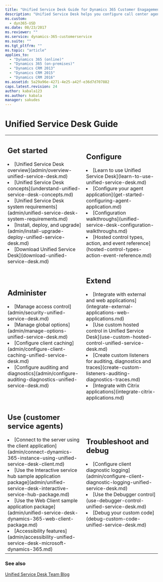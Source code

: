 ```yaml
---
title: "Unified Service Desk Guide for Dynamics 365 Customer Enagagement | MicrosoftDocs"
description: "Unified Service Desk helps you configure call center agent applications that provide customer service agents with immediate and unified access to business critical customer information stored in your Dynamics 365 Customer Engagement instance."
ms.custom:
  - dyn365-USD
ms.date: 08/23/2017
ms.reviewer: ""
ms.service: dynamics-365-customerservice
ms.suite: ""
ms.tgt_pltfrm: ""
ms.topic: "article"
applies_to: 
  - "Dynamics 365 (online)"
  - "Dynamics 365 (on-premises)"
  - "Dynamics CRM 2013"
  - "Dynamics CRM 2015"
  - "Dynamics CRM 2016"
ms.assetid: 5a29a96e-4271-4e25-a42f-e36d7d707882
caps.latest.revision: 24
author: kabala123
ms.author: kabala
manager: sakudes
---
```

# Unified Service Desk Guide

<table>
<tr>
<td>

<h2> Get started </h2>
<li>[Unified Service Desk overview](admin/overview-unified-service-desk.md)</li>
<li>[Unified Service Desk concepts](understand-unified-service-desk-concepts.md)</li>
<li>[Unified Service Desk system requirements](admin/unified-service-desk-system-requirements.md)</li>
<li>[Install, deploy, and upgrade](admin/install-upgrade-deploy-unified-service-desk.md)</li>
<li>[Download Unified Service Desk](download-unified-service-desk.md)</li>
</td>
<td>

<h2> Configure </h2>

<li>[Learn to use Unified Service Desk](learn-to-use-unified-service-desk.md)</li>
<li>[Configure your agent application](get-started-configuring-agent-application.md)</li>
<li>[Configuration walkthroughs](unified-service-desk-configuration-walkthroughs.md)</li>
<li>[Hosted control types, action, and event reference](hosted-control-types-action-event-reference.md)</li>
</td>
</tr>
<tr>
<td>

<h2> Administer </h2>

<li>[Manage access control](admin/security-unified-service-desk.md)</li>
<li>[Manage global options](admin/manage-options-unified-service-desk.md)</li>
<li>[Configure client caching](admin/configure-client-caching-unified-service-desk.md)</li>
<li>[Configure auditing and diagnostics](admin/configure-auditing-diagnostics-unified-service-desk.md)</li>
</td>
<td>

<h2> Extend </h2>

<li>[Integrate with external and web applications](integrate-external-applications-web-applications.md)</li>
<li>[Use custom hosted control in Unified Service Desk](use-custom-hosted-control-unified-service-desk.md)</li>
<li>[Create custom listeners for auditing, diagnostics and traces](create-custom-listeners-auditing-diagnostics-traces.md)</li>
<li>[Integrate with Citrix applications](integrate-citrix-applications.md)</li>
</td>
</tr>
<tr>
<td>

<h2> Use (customer service agents) </h2>

<li>[Connect to the server using the client application](admin/connect-dynamics-365-instance-using-unified-service-desk-client.md)</li>
<li>[Use the Interactive service hub sample application package](admin/unified-service-desk-interactive-service-hub-package.md)</li>
<li>[Use the Web Client sample application package](admin/unified-service-desk-dynamics-365-web-client-package.md)</li>
<li>[Accessibility features](admin/accessibility-unified-service-desk-microsoft-dynamics-365.md)</li>

</td>
<td>

<h2> Troubleshoot and debug</h2>

<li>[Configure client diagnostic logging](admin/configure-client-diagnostic-logging-unified-service-desk.md)</li>
<li>[Use the Debugger control](use-debugger-control-unified-service-desk.md)</li>
<li>[Debug your custom code](debug-custom-code-unified-service-desk.md)</li>
</td>
</tr>
</table>
    
 
### See also  
  
 [Unified Service Desk Team Blog](http://blogs.msdn.com/b/usd/)
